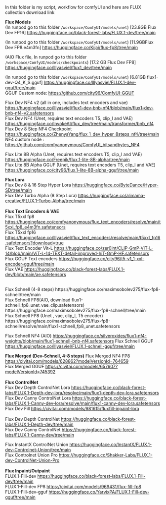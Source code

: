 In this folder is my script, workflow for comfyUI and here are FLUX collection download link

**Flux Models** <br>
(In runpod go to this folder ```/workspace/ComfyUI/models/unet```) [23.8GB Flux Dev FP16] 
https://huggingface.co/black-forest-labs/FLUX.1-dev/tree/main <br>

(In runpod go to this folder ```/workspace/ComfyUI/models/unet```) [11.9GBFlux Dev FP8.e4m3fn] 
https://huggingface.co/Kijai/flux-fp8/tree/main <br>

(AIO Flux file, In runpod go to this folder ```/workspace/ComfyUI/models/checkpoints```) [17.2 GB Flux Dev FP8]
 https://huggingface.co/lllyasviel/flux1_dev/tree/main <br>
 
(In runpod go to this folder ```/workspace/ComfyUI/models/unet```) [6.81GB flux1-dev-Q4_K_S.gguf] https://huggingface.co/lllyasviel/FLUX.1-dev-gguf/tree/main <br>
GGUF Custom node: 
https://github.com/city96/ComfyUI-GGUF <br>

Flux Dev NF4 v2 (all in one, includes text encoders and vae) https://huggingface.co/lllyasviel/flux1-dev-bnb-nf4/blob/main/flux1-dev-bnb-nf4-v2.safetensors <br>
Flux Dev NF4 (Unet, requires text encoders T5, clip_l and VAE) https://huggingface.co/InvokeAI/flux_dev/tree/main/transformer/bnb_nf4 <br>
Flux Dev 8 Step NF4 Checkpoint  https://huggingface.co/ZhenyaYang/flux_1_dev_hyper_8steps_nf4/tree/main <br>
NF4 custom node : https://github.com/comfyanonymous/ComfyUI_bitsandbytes_NF4 <br>

Flux Lite 8B Alpha  (Unet, requires text encoders T5, clip_l and VAE) https://huggingface.co/Freepik/flux.1-lite-8B-alpha/tree/main <br>
Flux Lite 8B Alpha GGUF (Unet, requires text encoders T5, clip_l and VAE) https://huggingface.co/city96/flux.1-lite-8B-alpha-gguf/tree/main <br>

**Flux Lora** <br>
Flux Dev 8 & 16 Step Hyper Lora https://huggingface.co/ByteDance/Hyper-SD/tree/main <br>
Flux Dev Turbo Alpha (8 Step Lora) https://huggingface.co/alimama-creative/FLUX.1-Turbo-Alpha/tree/main <br>
<br>
**Flux Text Encoders & VAE** <br>
Flux T5xxl fp8 https://huggingface.co/comfyanonymous/flux_text_encoders/resolve/main/t5xxl_fp8_e4m3fn.safetensors <br>
Flux T5xxl fp16 https://huggingface.co/lllyasviel/flux_text_encoders/resolve/main/t5xxl_fp16.safetensors?download=true <br>
Flux Text Encoder Vit-L https://huggingface.co/zer0int/CLIP-GmP-ViT-L-14/blob/main/ViT-L-14-TEXT-detail-improved-hiT-GmP-HF.safetensors <br>
Flux GGUF Text encoders  https://huggingface.co/city96/t5-v1_1-xxl-encoder-gguf/tree/main <br>
Flux VAE https://huggingface.co/black-forest-labs/FLUX.1-dev/blob/main/ae.safetensors <br>

<br>
Flux Schnell (4-8 steps) https://huggingface.co/maximsobolev275/flux-fp8-schnell/tree/main  <br>
Flux Schnell FP8(AIO, download flux1-schnell_fp8_unet_vae_clip.safetensors) https://huggingface.co/maximsobolev275/flux-fp8-schnell/tree/main <br>
Flux Schnell FP8 (Unet ,  vae, clip_l, T5 encoder) https://huggingface.co/maximsobolev275/flux-fp8-schnell/resolve/main/flux1-schnell_fp8_unet.safetensors <br>

Flux Schnell NF4 (AIO) https://huggingface.co/silveroxides/flux1-nf4-weights/blob/main/flux1-schnell-bnb-nf4.safetensors
Flux Schnell GGUF https://huggingface.co/lllyasviel/FLUX.1-schnell-gguf/tree/main

**Flux Merged (Dev-Schnell, 4-8 steps)**
Flux Merged NF4 FP8 https://civitai.com/models/628862?modelVersionId=764659 <br>
Flux Merged GGUF https://civitai.com/models/657607?modelVersionId=745392 <br>
<br>
**Flux ControlNet** <br>
Flux Dev Depth ControlNet Lora https://huggingface.co/black-forest-labs/FLUX.1-Depth-dev-lora/resolve/main/flux1-depth-dev-lora.safetensors <br>
Flux Dev Canny ControlNet Lora https://huggingface.co/black-forest-labs/FLUX.1-Canny-dev-lora/resolve/main/flux1-canny-dev-lora.safetensors
Flux Dev Fill https://civitai.com/models/981615/fluxfill-inpaint-lora <br>
<br>
Flux Dev Depth ControlNet  https://huggingface.co/black-forest-labs/FLUX.1-Depth-dev/tree/main <br>
Flux Dev Canny ControlNet https://huggingface.co/black-forest-labs/FLUX.1-Canny-dev/tree/main<br>

Flux InstantX ControlNet Union https://huggingface.co/InstantX/FLUX.1-dev-Controlnet-Union/tree/main <br>
Flux Controlnet Union Pro https://huggingface.co/Shakker-Labs/FLUX.1-dev-ControlNet-Union-Pro<br>
<br>
**Flux Inpaint/Outpaint** <br>
FLUX.1-Fill-dev https://huggingface.co/black-forest-labs/FLUX.1-Fill-dev/tree/main<br>
FLUX.1-Fill-dev FP8 https://civitai.com/models/969431/flux-fill-fp8<br>
FLUX.1-Fill-dev-gguf https://huggingface.co/YarvixPA/FLUX.1-Fill-dev-gguf/tree/main<br>
